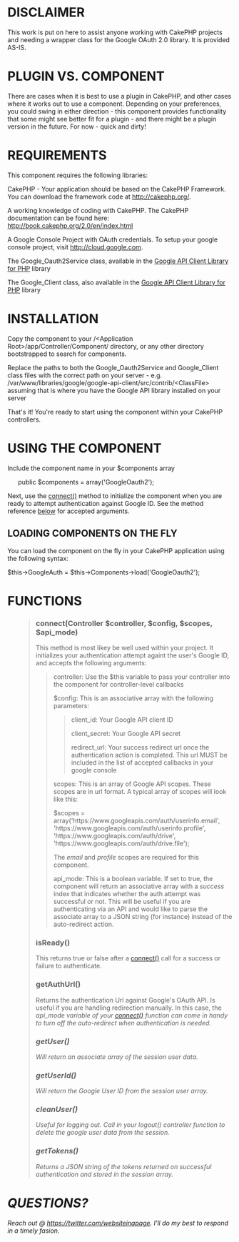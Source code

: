 <!--
The MIT License (MIT)

Copyright (c) 2014 Uchenna Chilaka

Permission is hereby granted, free of charge, to any person obtaining a copy
of this software and associated documentation files (the "Software"), to deal
in the Software without restriction, including without limitation the rights
to use, copy, modify, merge, publish, distribute, sublicense, and/or sell
copies of the Software, and to permit persons to whom the Software is
furnished to do so, subject to the following conditions:

The above copyright notice and this permission notice shall be included in
all copies or substantial portions of the Software.

THE SOFTWARE IS PROVIDED "AS IS", WITHOUT WARRANTY OF ANY KIND, EXPRESS OR
IMPLIED, INCLUDING BUT NOT LIMITED TO THE WARRANTIES OF MERCHANTABILITY,
FITNESS FOR A PARTICULAR PURPOSE AND NONINFRINGEMENT. IN NO EVENT SHALL THE
AUTHORS OR COPYRIGHT HOLDERS BE LIABLE FOR ANY CLAIM, DAMAGES OR OTHER
LIABILITY, WHETHER IN AN ACTION OF CONTRACT, TORT OR OTHERWISE, ARISING FROM,
OUT OF OR IN CONNECTION WITH THE SOFTWARE OR THE USE OR OTHER DEALINGS IN
THE SOFTWARE.
-->
<h1>DISCLAIMER</h1>
  <p>  This work is put on here to assist anyone working with CakePHP projects and needing a wrapper class for the Google OAuth 2.0 library. It is provided AS-IS. 
  </p>
<h1>PLUGIN VS. COMPONENT</h1>
<p> There are cases when it is best to use a plugin in CakePHP, and other cases where it works out to use a component. Depending on 
  your preferences, you could swing in either direction - this component provides functionality that some might see better fit for 
  a plugin - and there might be a plugin version in the future. For now - quick and dirty!
  </p>
<h1>REQUIREMENTS</h1>
<p> This component requires the following libraries:
  </p>
<p>CakePHP - Your application should be based on the CakePHP Framework. You can download the framework code at <a href="http://cakephp.org/" title="CakePHP Website" target="_blank">http://cakephp.org/</a>.</p>
<p>A working knowledge of coding with CakePHP. The CakePHP documentation can be found here: <a href="http://book.cakephp.org/2.0/en/index.html" target="_blank">http://book.cakephp.org/2.0/en/index.html</a></p>
<p>A Google Console Project with OAuth credentials. To setup your google console project, visit <a href="http://cloud.google.com" target="_blank">http://cloud.google.com</a>.</p>
<p>The Google_Oauth2Service class, available in the <a href="https://code.google.com/p/google-api-php-client/" target="_blank">Google API Client Library for PHP</a> library
    </p>
<p>The Google_Client class, also available in the <a href="https://code.google.com/p/google-api-php-client/" target="_blank">Google API Client Library for PHP</a> library</p>
<h1>INSTALLATION</h1>
<p>Copy the component to your <span class="code">/&lt;Application Root&gt;/app/Controller/Component/</span> directory, or any other directory bootstrapped to search for components.</p>
<p>Replace the paths to both the Google_Oauth2Service and Google_Client class files with the correct path on your server - e.g. <span class='code'>/var/www/libraries/google/google-api-client/src/contrib/&lt;ClassFile&gt;</span> assuming that is where you have the Google API library installed on your server</p>
<p>That's it! You're ready to start using the component within your CakePHP controllers.            </p>
<h1>USING THE COMPONENT</h1>
<p>Include the component name in your $components array </p>
<ul>
  
  <section class='code'>
    public $components = array('GoogleOauth2');
    </section>
  </ul>
  <p>Next, use the <a href='#connect'><span class='fxn'>connect()</span></a> method to initialize the component when you are ready to attempt authentication against Google ID. See the method reference <a href='#connect'>below</a> for accepted arguments.</p>
  <h2>LOADING COMPONENTS ON THE FLY</h2>

  <p>You can load the component on the fly in your CakePHP application using the following syntax:</p>
  <p class="code">$this-&gt;GoogleAuth = $this-&gt;Components-&gt;load('GoogleOauth2');              
  </p>
<h1>FUNCTIONS</h1>
<ul>
  <blockquote>
    <h3 id='connect'><span class='fxn'>connect</span>(Controller $controller, $config, $scopes, $api_mode)</h3>
    <p>    This method is most likey
      be well used within your project. It initializes your authentication attempt againt the user's Google ID, and accepts the following arguments:
    </p>
    <blockquote>
      <p><span class='var'>controller</span>: Use the $this variable to pass your controller into the component for controller-level callbacks</p>
      <p>$config: This is an associative array with the following parameters:
      </p>
      <blockquote>
        <p><span class='var'>client_id</span>: Your Google API client ID</p>
        <p><span class='var'>client_secret</span>: Your Google API secret</p>
        <p><span class='var'>redirect_url</span>: Your success redirect url once the authentication action is completed. This url MUST be included in the list of accepted callbacks in your google console</p>
      </blockquote>
      <p><span class='var'>scopes</span>: This is an array of Google API scopes. These scopes are in url format. A typical array of scopes will look like this:   
      </p>
      <p class="code">      $scopes = array('https://www.googleapis.com/auth/userinfo.email',
        'https://www.googleapis.com/auth/userinfo.profile',
        'https://www.googleapis.com/auth/drive', 
        'https://www.googleapis.com/auth/drive.file');</p>
      <p>      The <em>email</em> and <em>profile</em> scopes are required for this component.
      </p>
      <p><span class='var'>api_mode</span>: This is a boolean variable. If set to true, the component will return an associative array with a <em>success</em> index that indicates whether the auth attempt was successful or not. This will be useful if you are authenticating via an API and would like to parse the associate array to a JSON string (for instance) instead of the auto-redirect action.</p>
    </blockquote>
    <h3 id='IsReady'><span class='fxn'>isReady</span>()</h3>
    <p>    This returns true or false after a <a href='#connect'><span class='fxn'>connect</span>()</a> call for a success or failure to authenticate. 
    </p>
    <h3 id='getAuthUrl'><span class='fxn'>getAuthUrl</span>()</h3>
    <p>    Returns the authentication Url against Google's OAuth API. Is useful if you are handling redirection manually. In this case, the <em>api_mode<em> variable of your <a href='#connect'><span class='fxn'>connect</span>()</a> function can
      come in handy to turn off the auto-redirect when authentication is needed.</p>
    <h3 id='getUser'><span class='fxn'>getUser</span>()</h3>
    <p>    Will return an associate array of the session user data.
    </p>
    <h3 id='getUserId'><span class='fxn'>getUserId</span>()</h3>
    <p>    Will return the Google User ID from the session user array.
    </p>
    <h3 id='cleanUser'><span class='fxn'>cleanUser</span>()</h3>
    <p>    Useful for logging out. Call in your <em>logout()</em> controller function to delete the google user data from the session.
    </p>
    <h3 id='getTokens'><span class='fxn'>getTokens</span>()</h3>
    <p>    Returns a JSON string of the tokens returned on successful authentication and stored in the session array.
    </p>
  </blockquote>
</ul>
<h1 id='QA'>QUESTIONS?</h1>
<p> Reach out @ <a href="https://twitter.com/uchechilaka" title="WebsiteInAPage on Twitter" target="_blank">https://twitter.com/websiteinapage</a>. I'll do my best to respond in a timely fasion. 
    </p>

